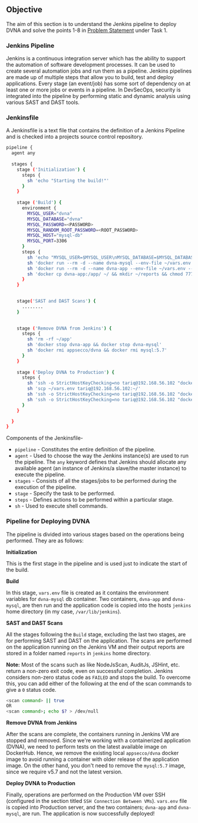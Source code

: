 ## **Objective**

The aim of this section is to understand the Jenkins pipeline to deploy DVNA and solve the points 1-8 in [Problem Statement](problem_statements.md) under Task 1.


### **Jenkins Pipeline**

Jenkins is a continuous integration server which has the ability to support the automation of software development processes. It can be used to create several automation jobs and run them as a pipeline. Jenkins pipelines are made up of multiple steps that allow you to build, test and deploy applications. Every stage (an event/job) has some sort of dependency on at least one or more jobs or events in a pipeline. In DevSecOps, security is integrated into the pipeline by performing static and dynamic analysis using various SAST and DAST tools.

### **Jenkinsfile**

A Jenkinsfile is a text file that contains the definition of a Jenkins Pipeline and is checked into a projects source control repository. 

```bash
pipeline {
  agent any
  
  stages {
    stage ('Initialization') {
      steps {
        sh 'echo "Starting the build!"'
      }
    }
    
    stage ('Build') {
      environment {
        MYSQL_USER="dvna"
        MYSQL_DATABASE="dvna"
        MYSQL_PASSWORD=<PASSWORD>
        MYSQL_RANDOM_ROOT_PASSWORD=<ROOT_PASSWORD>
        MYSQL_HOST="mysql-db"
        MYSQL_PORT=3306
      }
      steps {
        sh 'echo "MYSQL_USER=$MYSQL_USER\nMYSQL_DATABASE=$MYSQL_DATABASE\nMYSQL_PASSWORD=$MYSQL_PASSWORD\nMYSQL_RANDOM_ROOT_PASSWORD=$MYSQL_RANDOM_ROOT_PASSWORD\nMYSQL_HOST=$MYSQL_HOST\nMYSQL_PORT=$MYSQL_PORT" > ~/vars.env'
        sh 'docker run --rm -d --name dvna-mysql --env-file ~/vars.env mysql:5.7 tail -f /dev/null'
        sh 'docker run --rm -d --name dvna-app --env-file ~/vars.env --link dvna-mysql:mysql-db -p 9090:9090 appsecco/dvna'
        sh 'docker cp dvna-app:/app/ ~/ && mkdir ~/reports && chmod 777 ~/reports'        
      }
    } 
       

    stage('SAST and DAST Scans') {
      ........
    }
    

    stage ('Remove DVNA from Jenkins') {
      steps {
        sh 'rm -rf ~/app'
        sh 'docker stop dvna-app && docker stop dvna-mysql'
        sh 'docker rmi appsecco/dvna && docker rmi mysql:5.7'
      }
    }
    
    stage ('Deploy DVNA to Production') {
      steps {
        sh 'ssh -o StrictHostKeyChecking=no tariq@192.168.56.102 "docker stop dvna-app && docker stop dvna-mysql && docker rm dvna-app && docker rm dvna-mysql && docker rmi appsecco/dvna || true"'
        sh 'scp ~/vars.env tariq@192.168.56.102:~/'
        sh 'ssh -o StrictHostKeyChecking=no tariq@192.168.56.102 "docker run -d --name dvna-mysql --env-file ~/vars.env mysql:5.7 tail -f /dev/null"'
        sh 'ssh -o StrictHostKeyChecking=no tariq@192.168.56.102 "docker run -d --name dvna-app --env-file ~/vars.env --link dvna-mysql:mysql-db -p 9090:9090 appsecco/dvna"'
      }
    }

  }
}
```

Components of the Jenkinsfile-  

- `pipeline` - Constitutes the entire definition of the pipeline.  
- `agent` - Used to choose the way the Jenkins instance(s) are used to run the pipeline. The `any` keyword defines that Jenkins should allocate any available agent (an instance of Jenkins/a slave/the master instance) to execute the pipeline.  
- `stages` - Consists of all the stages/jobs to be performed during the execution of the pipeline.  
- `stage` - Specify the task to be performed.  
- `steps` - Defines actions to be performed within a particular stage.  
- `sh` - Used to execute shell commands.

### **Pipeline for Deploying DVNA**

The pipeline is divided into various stages based on the operations being performed. They are as follows:

**Initialization**

This is the first stage in the pipeline and is used just to indicate the start of the build.

**Build**

In this stage, `vars.env` file is created as it contains the environment variables for `dvna-mysql` db container. Two containers, `dvna-app` and `dvna-mysql`, are then run and the application code is copied into the hosts `jenkins` home directory (in my case, `/var/lib/jenkins`).

**SAST and DAST Scans**

All the stages following the `Build` stage, excluding the last two stages, are for performing SAST and DAST on the application. The scans are performed on the application running on the Jenkins VM and their output reports are stored in a folder named `reports` in `jenkins` home directory.  

**Note:** Most of the scans such as like NodeJsScan, AuditJs, JSHint, etc. return a non-zero exit code, even on successful completion. Jenkins considers non-zero status code as `FAILED` and stops the build. To overcome this, you can add either of the following at the end of the scan commands to give a `0` status code.  
```bash
<scan command> || true 
OR
<scan command>; echo $? > /dev/null
```

**Remove DVNA from Jenkins**

After the scans are complete, the containers running in Jenkins VM are stopped and removed. Since we're working with a containerized application (DVNA), we need to perform tests on the latest available image on DockerHub. Hence, we remove the existing local  `appsecco/dvna` docker image to avoid running a container with older release of the application image. On the other hand, you don't need to remove the `mysql:5.7` image, since we require v5.7 and not the latest version.

**Deploy DVNA to Production**

Finally, operations are performed on the Production VM over SSH (configured in the section titled `SSH Connection Between VMs`). `vars.env` file is copied into Production server, and the two containers; `dvna-app` and `dvna-mysql`, are run. The application is now successfully deployed!